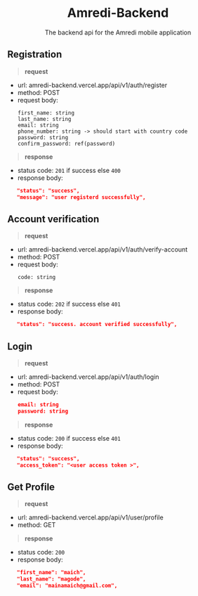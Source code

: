 <div align="center">

# Amredi-Backend
<p> The backend api for the Amredi mobile application </p>
</div>

## Registration
>**request**
* url: amredi-backend.vercel.app/api/v1/auth/register
* method: POST
* request body:
   ```
   first_name: string
   last_name: string
   email: string
   phone_number: string -> should start with country code 
   password: string
   confirm_password: ref(password)
   ```
>**response**
- status code: `201` if success else `400`
- response body: 
```json
   "status": "success",
   "message": "user registerd successfully",
```
## Account verification
>**request**
* url:   amredi-backend.vercel.app/api/v1/auth/verify-account
* method: POST
* request body:
   ```
   code: string
   ```
>**response**
- status code: `202` if success else `401`
- response body: 
```json
   "status": "success. account verified successfully",
```
##  Login
> **request**
- url: amredi-backend.vercel.app/api/v1/auth/login
- method: POST
- request body:
   ```json
   email: string
   password: string
   ```
> **response**
- status code: `200` if success else `401`
- response body: 
```json
   "status": "success",
   "access_token": "<user access token >",
```

## Get Profile
> **request**
- url: amredi-backend.vercel.app/api/v1/user/profile
- method: GET

> **response**
- status code: `200`
- response body: 
```json
   "first_name": "maich",
   "last_name": "magode",
   "email": "mainamaich@gmail.com",
```
